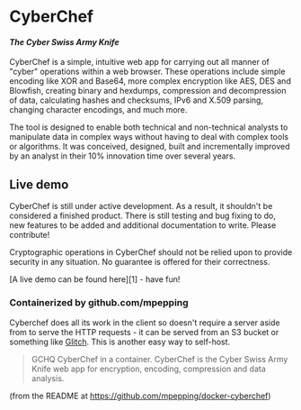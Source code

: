 # CyberChef

#### *The Cyber Swiss Army Knife*

CyberChef is a simple, intuitive web app for carrying out all manner of "cyber" operations within a web browser. These operations include simple encoding like XOR and Base64, more complex encryption like AES, DES and Blowfish, creating binary and hexdumps, compression and decompression of data, calculating hashes and checksums, IPv6 and X.509 parsing, changing character encodings, and much more.

The tool is designed to enable both technical and non-technical analysts to manipulate data in complex ways without having to deal with complex tools or algorithms. It was conceived, designed, built and incrementally improved by an analyst in their 10% innovation time over several years.

## Live demo

CyberChef is still under active development. As a result, it shouldn't be considered a finished product. There is still testing and bug fixing to do, new features to be added and additional documentation to write. Please contribute!

Cryptographic operations in CyberChef should not be relied upon to provide security in any situation. No guarantee is offered for their correctness.

[A live demo can be found here][1] - have fun!

### Containerized by github.com/mpepping

Cyberchef does all its work in the client so doesn't require a server aside from to serve the HTTP requests - it can be served from an S3 bucket or something like [Glitch](https://thecyberchef.glitch.me). This is another easy way to self-host.

> GCHQ CyberChef in a container. CyberChef is the Cyber Swiss Army Knife web app for encryption, encoding, compression and data analysis.

(from the README at https://github.com/mpepping/docker-cyberchef)